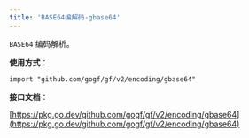 ```yaml
---
title: 'BASE64编解码-gbase64'
---
```


`BASE64` 编码解析。

**使用方式**：

```
import "github.com/gogf/gf/v2/encoding/gbase64"
```

**接口文档**：

[https://pkg.go.dev/github.com/gogf/gf/v2/encoding/gbase64](https://pkg.go.dev/github.com/gogf/gf/v2/encoding/gbase64)